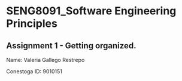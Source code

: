 # SENG8091_Software Engineering Principles
## Assignment 1 - Getting organized. 
Name: Valeria Gallego Restrepo

Conestoga ID: 9010151
